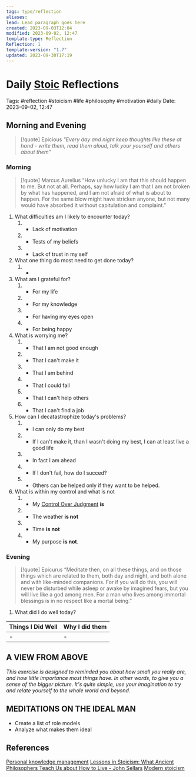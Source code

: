 ```yaml
---
tags: type/reflection
aliases: 
lead: Lead paragraph goes here
created: 2023-09-03T12:04
modified: 2023-09-02, 12:47
template-type: Reflection
Reflection: 1
template-version: "1.7"
updated: 2023-09-30T17:19
---
```



# Daily [Stoic](Stoicism.md) Reflections

Tags:  #reflection #stoicism #life #philosophy #motivation #daily
Date: 2023-09-02, 12:47

## Morning and Evening

> [!quote] Epicious 
> _"Every day and night keep thoughts like these at hand - write them, 
> read them aloud, talk your yourself and others about them"_


### Morning

> [!quote] Marcus Aurelius
> “How unlucky I am that this should happen to me. But not at all. Perhaps, say 
> how lucky I am that I am not broken by what has happened, and I am not 
> afraid  of what is about to happen. For the same blow might have stricken 
> anyone, but not many would have absorbed it without capitulation 
> and complaint.”

1. What difficulties am I likely to encounter today?
	1. - Lack of motivation
	2. - Tests of my beliefs 
	3. - Lack of trust in my self
2. What one thing do most need to get done today?
	1. - 
3. What am I grateful for?
	1. - For my life
	2. - For my knowledge 
	3. - For having my eyes open 
	4. - For being happy 
4. What is worrying me?
	1. - That I am not good enough 
	2. - That I can't make it 
	3. - That I am behind
	4. - That I could fail
	5. - That I can't help others 
	6. - That I can't find a job
5. How can I decatastrophize today's problems?
	1. - I can only do my best 
	2. - If I can't make it, than I wasn't doing my best, I can at least live a good life
	3.  - In fact I am ahead 
	4. - If I don't fail, how do I succed?
	5. - Others can be helped only if they want to be helped. 
6. What is within my control and what is not
	1. - My [Control Over Judgment](Control%20Over%20Judgment.md) **is**
	2. - The weather **is not**
	3. - Time **is not**
	4. - My purpose **is not**. 


### Evening

> [!quote]  Epicurus
> “Meditate then, on all these things, and on those things which are related 
> to them, both day and night, and both alone and with like-minded 
> companions. For if you will do this, you will never be disturbed while 
> asleep or awake by imagined fears, but you will live like a god among 
> men. For a man who lives among immortal blessings is in no respect 
> like a mortal being.”

1. What did I do well today?

| Things I Did Well | Why I did them |
| ------------------- | ---------------- |
| -                 | -              |

## A VIEW FROM ABOVE

_This exercise is designed to reminded you about how small you really are, and how little importance most things have. In other words, to give you a sense of the bigger picture. It's quite simple, use your imagination to try and relate yourself to the whole world and beyond._

## MEDITATIONS ON THE IDEAL MAN

- Create a list of role models 
- Analyze what makes them ideal 

## References

[Personal knowledge management](Personal%20knowledge%20management.md)
[Lessons in Stoicism: What Ancient Philosophers Teach Us about How to Live - John Sellars](https://books.google.cz/books/about/Lessons_in_Stoicism.html?id=ky84zQEACAAJ&redir_esc=y)
[Modern stoicism](https://modernstoicism.com/)


